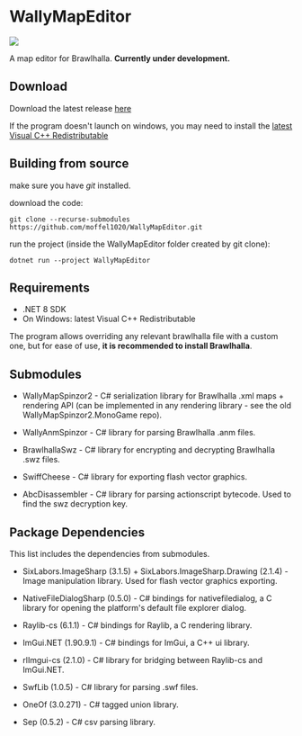 # WallyMapEditor
<p>
  <a href="https://discord.com/invite/pxpe7FGwfQ">
    <img src="https://img.shields.io/discord/1287853332853035150?logo=discord&logoColor=white&label=Discord&color=7289da" />
 </a>
</p>

A map editor for Brawlhalla. **Currently under development.**

## Download
Download the latest release [here](https://github.com/moffel1020/WallyMapEditor/releases/latest)

If the program doesn't launch on windows, you may need to install the [latest Visual C++ Redistributable](https://learn.microsoft.com/en-us/cpp/windows/latest-supported-vc-redist?view=msvc-170)

## Building from source

make sure you have _git_ installed.

download the code:

`git clone --recurse-submodules https://github.com/moffel1020/WallyMapEditor.git`

run the project (inside the WallyMapEditor folder created by git clone):

`dotnet run --project WallyMapEditor`

## Requirements

- .NET 8 SDK
- On Windows: latest Visual C++ Redistributable

The program allows overriding any relevant brawlhalla file with a custom one, but for ease of use, **it is recommended to install Brawlhalla**.

## Submodules

- WallyMapSpinzor2 - C# serialization library for Brawlhalla .xml maps + rendering API (can be implemented in any rendering library - see the old WallyMapSpinzor2.MonoGame repo).

- WallyAnmSpinzor - C# library for parsing Brawlhalla .anm files.

- BrawlhallaSwz - C# library for encrypting and decrypting Brawlhalla .swz files.

- SwiffCheese - C# library for exporting flash vector graphics.

- AbcDisassembler - C# library for parsing actionscript bytecode. Used to find the swz decryption key.

## Package Dependencies

This list includes the dependencies from submodules.

- SixLabors.ImageSharp (3.1.5) + SixLabors.ImageSharp.Drawing (2.1.4) - Image manipulation library. Used for flash vector graphics exporting.

- NativeFileDialogSharp (0.5.0) - C# bindings for nativefiledialog, a C library for opening the platform's default file explorer dialog.

- Raylib-cs (6.1.1) - C# bindings for Raylib, a C rendering library.

- ImGui.NET (1.90.9.1) - C# bindings for ImGui, a C++ ui library.

- rlImgui-cs (2.1.0) - C# library for bridging between Raylib-cs and ImGui.NET.

- SwfLib (1.0.5) - C# library for parsing .swf files.

- OneOf (3.0.271) - C# tagged union library.

- Sep (0.5.2) - C# csv parsing library.
